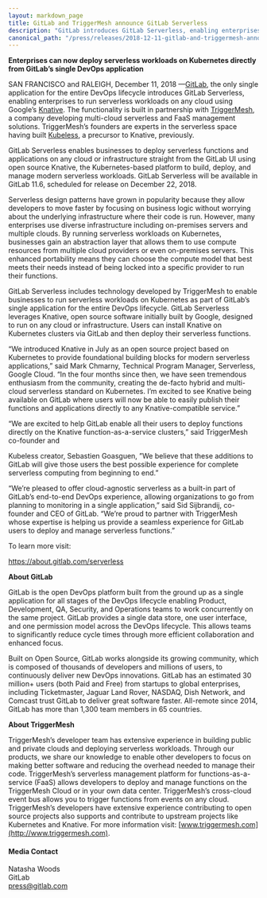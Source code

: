 ```yaml
---
layout: markdown_page
title: GitLab and TriggerMesh announce GitLab Serverless
description: "GitLab introduces GitLab Serverless, enabling enterprises to run serverless workloads on any cloud using Google’s Knative."
canonical_path: "/press/releases/2018-12-11-gitlab-and-triggermesh-announce-gitlab-serverless.html"
---
```


**Enterprises can now deploy serverless workloads on Kubernetes directly from GitLab’s single DevOps application**

SAN FRANCISCO and RALEIGH, December 11, 2018 —[GitLab](https://about.gitlab.com/), the only single application for the entire DevOps lifecycle introduces GitLab Serverless, enabling enterprises to run serverless workloads on any cloud using Google’s [Knative](https://cloud.google.com/knative/). The functionality is built in partnership with [TriggerMesh](https://triggermesh.com/), a company developing multi-cloud serverless and FaaS management solutions. TriggerMesh’s founders are experts in the serverless space having built [Kubeless](https://kubeless.io/), a precursor to Knative, previously.

GitLab Serverless enables businesses to deploy serverless functions and applications on any cloud or infrastructure straight from the GitLab UI using open source Knative, the Kubernetes-based platform to build, deploy, and manage modern serverless workloads. GitLab Serverless will be available in GitLab 11.6, scheduled for release on December 22, 2018.

Serverless design patterns have grown in popularity because they allow developers to move faster by focusing on business logic without worrying about the underlying infrastructure where their code is run. However, many enterprises use diverse infrastructure including on-premises servers and multiple clouds. By running serverless workloads on Kubernetes, businesses gain an abstraction layer that allows them to use compute resources from multiple cloud providers or even on-premises servers. This enhanced portability means they can choose the compute model that best meets their needs instead of being locked into a specific provider to run their functions.

GitLab Serverless includes technology developed by TriggerMesh to enable businesses to run serverless workloads on Kubernetes as part of GitLab’s single application for the entire DevOps lifecycle. GitLab Serverless leverages Knative, open source software initially built by Google, designed to run on any cloud or infrastructure. Users can install Knative on Kubernetes clusters via GitLab and then deploy their serverless functions.

“We introduced Knative in July as an open source project based on Kubernetes to provide foundational building blocks for modern serverless applications,” said Mark Chmarny, Technical Program Manager, Serverless, Google Cloud. “In the four months since then, we have seen tremendous enthusiasm from the community, creating the de-facto hybrid and multi-cloud serverless standard on Kubernetes. I’m excited to see Knative being available on GitLab where users will now be able to easily publish their functions and applications directly to any Knative-compatible service.”

“We are excited to help GitLab enable all their users to deploy functions directly on the Knative function-as-a-service clusters,” said TriggerMesh co-founder and 

Kubeless creator, Sebastien Goasguen, ”We believe that these additions to GitLab will give those users the best possible experience for complete serverless computing from beginning to end.”

“We’re pleased to offer cloud-agnostic serverless as a built-in part of GitLab’s end-to-end DevOps experience, allowing organizations to go from planning to monitoring in a single application,” said Sid Sijbrandij, co-founder and CEO of GitLab. “We’re proud to partner with TriggerMesh whose expertise is helping us provide a seamless experience for GitLab users to deploy and manage serverless functions.”


To learn more visit:

https://about.gitlab.com/serverless

**About GitLab**

GitLab is the open DevOps platform built from the ground up as a single application for all stages of the DevOps lifecycle enabling Product, Development, QA, Security, and Operations teams to work concurrently on the same project. GitLab provides a single data store, one user interface, and one permission model across the DevOps lifecycle. This allows teams to significantly reduce cycle times through more efficient collaboration and enhanced focus.

Built on Open Source, GitLab works alongside its growing community, which is composed of thousands of developers and millions of users, to continuously deliver new DevOps innovations. GitLab has an estimated 30 million+ users (both Paid and Free) from startups to global enterprises, including Ticketmaster, Jaguar Land Rover, NASDAQ, Dish Network, and Comcast trust GitLab to deliver great software faster. All-remote since 2014, GitLab has more than 1,300 team members in 65 countries.

  
**About TriggerMesh**

TriggerMesh’s developer team has extensive experience in building public and private clouds and deploying serverless workloads. Through our products, we share our knowledge to enable other developers to focus on making better software and reducing the overhead needed to manage their code. TriggerMesh’s serverless management platform for functions-as-a-service (FaaS) allows developers to deploy and manage functions on the TriggerMesh Cloud or in your own data center. TriggerMesh’s cross-cloud event bus allows you to trigger functions from events on any cloud. TriggerMesh’s developers have extensive experience contributing to open source projects also supports and contribute to upstream projects like Kubernetes and Knative. For more information visit: [www.triggermesh.com](http://www.triggermesh.com).


#### Media Contact
Natasha Woods
<br> 
GitLab
<br> 
press@gitlab.com
